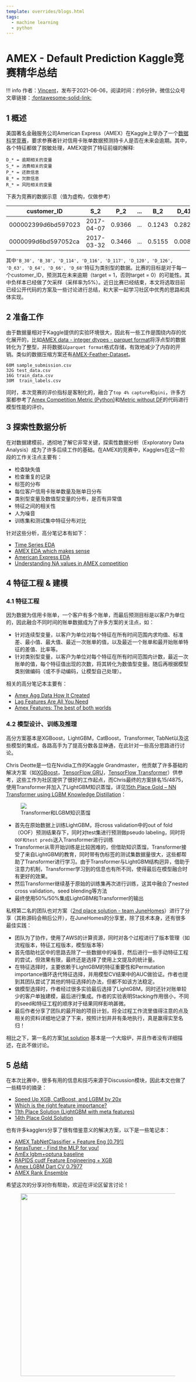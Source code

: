 ```yaml
---
template: overrides/blogs.html
tags:
  - machine learning
  - python
---
```


# AMEX - Default Prediction Kaggle竞赛精华总结

!!! info
    作者：[Vincent](https://github.com/Realvincentyuan)，发布于2021-06-06，阅读时间：约6分钟，微信公众号文章链接：[:fontawesome-solid-link:](https://mp.weixin.qq.com/s?__biz=MzI4Mjk3NzgxOQ==&mid=2247485350&idx=1&sn=630219a13b43b343585b69c048f5f640&chksm=eb90f4d2dce77dc40ed6a88d7e174b6de9a0211e02588b686f76e6840af72fdb72afb8b61876&token=1184541802&lang=zh_CN#rd)


## 1 概述

美国著名金融服务公司American Express（AMEX）在Kaggle上举办了一个[数据科学竞赛](https://www.kaggle.com/competitions/amex-default-prediction)，要求参赛者针对信用卡账单数据预测持卡人是否在未来会逾期。其中，各个特征都做了脱敏处理，AMEX提供了特征前缀的解释:

```
D_* = 逾期相关的变量
S_* = 消费相关的变量
P_* = 还款信息
B_* = 欠款信息
R_* = 风险相关的变量
```

下表为竞赛的数据示意（值为虚构，仅做参考）

| customer_ID | S_2 | P_2 | ... | B_2 | D_41 | target |
|---|---|---|---|---|---|---|
| 000002399d6bd597023 | 2017-04-07 | 0.9366 | ... | 0.1243 | 0.2824 | 1 |
| 0000099d6bd597052ca | 2017-03-32 | 0.3466 | ... | 0.5155 | 0.0087 | 0 |


其中`'B_30', 'B_38', 'D_114', 'D_116', 'D_117', 'D_120', 'D_126', 'D_63', 'D_64', 'D_66', 'D_68'`特征为类别型的数据。比赛的目标是对于每一个customer_ID，预测其在未来逾期（target = 1，否则target = 0）的可能性。其中负样本已经做了欠采样（采样率为5%）。近日比赛已经结束，本文将选取目前已经公开代码的方案及一些讨论进行总结，和大家一起学习社区中优秀的思路和具体实现。

## 2 准备工作

由于数据量相对于Kaggle提供的实验环境很大，因此有一些工作是围绕内存的优化展开的，比如[AMEX data - integer dtypes - parquet format](https://www.kaggle.com/datasets/raddar/amex-data-integer-dtypes-parquet-format 'AMEX data - integer dtypes - parquet format')将浮点型的数据转化为了整型，并将数据以`parquet format`格式存储，有效地减少了内存的开销。类似的数据压缩方案还有[AMEX-Feather-Dataset](https://www.kaggle.com/datasets/munumbutt/amexfeather, 'AMEX-Feather-Dataset')。

```
60M sample_submission.csv
32G test_data.csv
16G train_data.csv
30M  train_labels.csv
```

同时，本次竞赛的评价指标是客制化的，融合了`top 4% capture`和`gini`，许多方案都参考了[Amex Competition Metric (Python)](https://www.kaggle.com/code/inversion/amex-competition-metric-python, 'Amex Competition Metric (Python)')和[Metric without DF](https://www.kaggle.com/competitions/amex-default-prediction/discussion/327534 'Metric without DF')的代码进行模型性能的评价。

## 3 探索性数据分析

在对数据建模前，透彻地了解它非常关键，探索性数据分析（Exploratory Data Analysis）成为了许多后续工作的基础。在AMEX的竞赛中，Kagglers在这一阶段的工作关注点主要有：

- 检查缺失值
- 检查重复的记录
- 标签的分布
- 每位客户信用卡账单数量及账单日分布
- 类别型变量及数值型变量的分布，是否有异常值
- 特征之间的相关性
- 人为噪音
- 训练集和测试集中特征分布对比

针对这些分析，高分笔记本有如下：

- [Time Series EDA](https://www.kaggle.com/code/cdeotte/time-series-eda#Load-Train-Data, 'Time Series EDA')
- [AMEX EDA which makes sense](https://www.kaggle.com/code/ambrosm/amex-eda-which-makes-sense, 'AMEX EDA which makes sense')
- [American Express EDA](https://www.kaggle.com/code/datark1/american-express-eda, 'American Express EDA')
- [Understanding NA values in AMEX competition](https://www.kaggle.com/code/raddar/understanding-na-values-in-amex-competition, 'Understanding NA values in AMEX competition')

## 4 特征工程 & 建模

### 4.1 特征工程

因为数据为信用卡账单，一个客户有多个账单，而最后预测目标是以客户为单位的，因此融合不同时间的账单数据成为了许多方案的关注点，如：

- 针对连续型变量，以客户为单位对每个特征在所有时间范围内求均值、标准差、最小值、最大值、最近一次账单的值，以及最近一个账单和最开始账单特征的差值、比率等。
- 针对类别型变量，以客户为单位对每个特征在所有时间范围内计数，最近一次账单的值，每个特征值出现的次数，将其转化为数值型变量。随后再根据模型类别做编码（或不手动编码，让模型自己处理）。

相关的高分笔记本主要有：

- [Amex Agg Data How It Created](https://www.kaggle.com/code/huseyincot/amex-agg-data-how-it-created/notebook, 'Amex Agg Data How It Created')
- [Lag Features Are All You Need](https://www.kaggle.com/code/thedevastator/lag-features-are-all-you-need, 'Lag Features Are All You Need')
- [Amex Features: The best of both worlds](https://www.kaggle.com/code/thedevastator/amex-features-the-best-of-both-worlds, 'Amex Features: The best of both worlds')

### 4.2 模型设计、训练及推理

高分方案基本是XGBoost，LightGBM，CatBoost，Transformer, TabNet以及这些模型的集成，各路高手为了提高分数各显神通，在此针对一些高分思路进行讨论。

Chris Deotte是一位在Nvidia工作的Kaggle Grandmaster，他贡献了许多基础的解决方案（如[XGBoost](https://www.kaggle.com/code/cdeotte/xgboost-starter-0-793, 'XGBoost Starter')，[TensorFlow GRU](https://www.kaggle.com/code/cdeotte/tensorflow-gru-starter-0-790, 'TensorFlow GRU Starter')，[TensorFlow Transformer](https://www.kaggle.com/code/cdeotte/tensorflow-transformer-0-790, 'TensorFlow Transformer Starter')）供参考，这些工作为社区提供了很好的工作起点，而Chris最终的方案排名15/4875，使用Transformer并加入了LightGBM知识蒸馏，详见[15th Place Gold – NN Transformer using LGBM Knowledge Distillation](https://www.kaggle.com/competitions/amex-default-prediction/discussion/347641, '15th Place Gold – NN Transformer using LGBM Knowledge Distillation')：

<figure>
  <img src="https://cdn.jsdelivr.net/gh/BulletTech2021/Pics/img/1_V/chris_lgbm_nn_ensamble.png"  />
  <figcaption>Transformer和LGBM知识蒸馏</figcaption>
</figure>

- 首先在原始数据上训练LightGBM，将cross validation中的out of fold（OOF）预测结果存下，同时对test集进行预测做pseudo labeling，同时将`OOF和test preds`送入Transformer进行训练
- Transformer从零开始训练是比较困难的，但借助知识蒸馏，Transformer接受了来自LightGBM的教育，同时带有伪标签的测试集数据量很大，这些都帮助了Transformer进行学习。由于Transformer与LightGBM结构迥异，借助于注意力机制，Transformer学习到的信息也有所不同，使得最后在模型融合时有更好的效果。
- 然后Transformer继续基于原始的训练集再次进行训练，这其中融合了nested cross validation，seed blending等方法
- 最终使用50%/50%集成LightGBM和Transformer的输出

私榜第二名的团队也对方案（[2nd place solution - team JuneHomes](https://www.kaggle.com/competitions/amex-default-prediction/discussion/347637, '2nd place solution - team JuneHomes')）进行了分享（其称源码会稍后公开），在JuneHomes的分享里，除了技术本身，还有很多最佳实践：

- 团队为了协作，使用了AWS的计算资源，同时对各个过程进行了版本管理（如流程版本，特征工程版本，模型版本等）
- 首先借助社区中的思路去除了一些数据中的噪音，然后进行一些手动特征工程的尝试，但效果有限，最终还是选择了使用上文提及的统计量。
- 在特征选择时，主要依赖于LightGBM的特征重要性和Permutation importance循环迭代特征选择，并用模型CV结果中的AUC做验证。作者也提到其团队尝试了其他的特征选择的办法，但都不如该方法稳定。
- 做模型选择时，作者经过很多实验最后选择了LightGBM，同时还针对账单较少的客户单独建模，最后进行集成。作者的实验表明Stacking作用很小，不同的seed和特征工程的顺序对于结果同样影响甚微。
- 最后作者分享了团队的最开始的项目计划，将全过程工作流里值得注意的点及相关的资料详细地记录了下来，按照计划井井有条地执行，真是赢得实至名归！

相比之下，第一名的方案[1st solution](https://www.kaggle.com/competitions/amex-default-prediction/discussion/348111, 'AMEX 1st solution') 基本是一个大熔炉，并且作者没有详细描述，在此不做讨论。

## 5 总结

在本次比赛中，很多有用的信息和技巧来源于Discussion模块，因此本文也做了一些精华的摘录：

- [Speed Up XGB, CatBoost, and LGBM by 20x](https://www.kaggle.com/competitions/amex-default-prediction/discussion/328606, 'Speed Up XGB, CatBoost, and LGBM by 20x')
- [Which is the right feature importance?](https://www.kaggle.com/competitions/amex-default-prediction/discussion/331131, 'Which is the right feature importance?')
- [11th Place Solution (LightGBM with meta features)](https://www.kaggle.com/competitions/amex-default-prediction/discussion/347786, '11th Place Solution (LightGBM with meta features)')
- [14th Place Gold Solution](https://www.kaggle.com/competitions/amex-default-prediction/discussion/348014, '14th Place Gold Solution')

也有许多kagglers分享了很有借鉴意义的解决方案，以下是一些笔记本：

- [AMEX TabNetClassifier + Feature Eng [0.791]](https://www.kaggle.com/code/medali1992/amex-tabnetclassifier-feature-eng-0-791, 'AMEX TabNetClassifier + Feature Eng [0.791]')
- [KerasTuner - Find the MLP for you!](https://www.kaggle.com/code/illidan7/kerastuner-find-the-mlp-for-you 'KerasTuner - Find the MLP for you!')
- [AmEx lgbm+optuna baseline](https://www.kaggle.com/code/anuragiitr1823/amex-lgbm-optuna-baseline/notebook, 'AmEx lgbm+optuna baseline')
- [RAPIDS cudf Feature Engineering + XGB](https://www.kaggle.com/code/jiweiliu/rapids-cudf-feature-engineering-xgb, 'RAPIDS cudf Feature Engineering + XGB')
- [Amex LGBM Dart CV 0.7977](https://www.kaggle.com/code/ragnar123/amex-lgbm-dart-cv-0-7977, 'Amex LGBM Dart CV 0.7977')
- [AMEX Rank Ensemble](https://www.kaggle.com/code/finlay/amex-rank-ensemble, 'AMEX Rank Ensemble')


希望这次的分享对你有帮助，欢迎在评论区留言讨论！


<figure>
  <img src="https://cdn.jsdelivr.net/gh/BulletTech2021/Pics/2021-6-14/1623639526512-1080P%20(Full%20HD)%20-%20Tail%20Pic.png" width="500" />
</figure>
